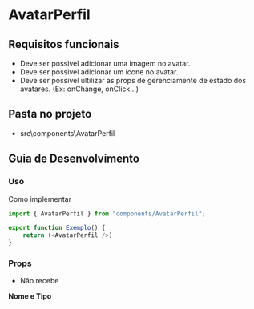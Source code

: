 # AvatarPerfil 

## Requisitos funcionais

- Deve ser possivel adicionar uma imagem no avatar.
- Deve ser possivel adicionar um icone no avatar.
- Deve ser possivel ultilizar as props de gerenciamente de estado dos avatares. (Ex: onChange, onClick...)

## Pasta no projeto
- src\components\AvatarPerfil

## Guia de Desenvolvimento

### Uso

Como implementar

```js
import { AvatarPerfil } from "components/AvatarPerfil";

export function Exemplo() {
    return (<AvatarPerfil />)
}
```
  
### Props

- Não recebe
 

**Nome e Tipo**
  
  
 
